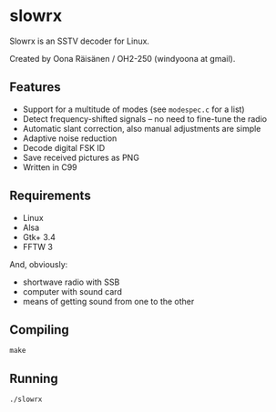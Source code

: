 slowrx
======

Slowrx is an SSTV decoder for Linux.

Created by Oona Räisänen / OH2-250 (windyoona at gmail).

Features
--------

* Support for a multitude of modes (see `modespec.c` for a list)
* Detect frequency-shifted signals – no need to fine-tune the radio
* Automatic slant correction, also manual adjustments are simple
* Adaptive noise reduction
* Decode digital FSK ID
* Save received pictures as PNG
* Written in C99

Requirements
------------

* Linux
* Alsa
* Gtk+ 3.4
* FFTW 3

And, obviously:

* shortwave radio with SSB
* computer with sound card
* means of getting sound from one to the other

Compiling
---------

`make`

Running
-------

`./slowrx`
